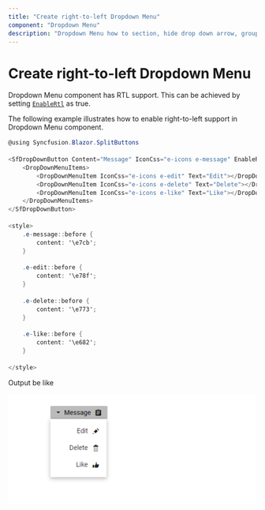 ```yaml
---
title: "Create right-to-left Dropdown Menu"
component: "Dropdown Menu"
description: "Dropdown Menu how to section, hide drop down arrow, group popup items using list view component, dialog open on popup item click."
---
```


# Create right-to-left Dropdown Menu

Dropdown Menu component has RTL support. This can be achieved by setting [`EnableRtl`](https://help.syncfusion.com/cr/blazor/Syncfusion.Blazor~Syncfusion.Blazor.SplitButtons.SfDropDownButton~EnableRtl.html) as true.

The following example illustrates how to enable right-to-left support in Dropdown Menu component.

```csharp
@using Syncfusion.Blazor.SplitButtons

<SfDropDownButton Content="Message" IconCss="e-icons e-message" EnableRtl="true">
    <DropDownMenuItems>
        <DropDownMenuItem IconCss="e-icons e-edit" Text="Edit"></DropDownMenuItem>
        <DropDownMenuItem IconCss="e-icons e-delete" Text="Delete"></DropDownMenuItem>
        <DropDownMenuItem IconCss="e-icons e-like" Text="Like"></DropDownMenuItem>
    </DropDownMenuItems>
</SfDropDownButton>

<style>
    .e-message::before {
        content: '\e7cb';
    }

    .e-edit::before {
        content: '\e78f';
    }

    .e-delete::before {
        content: '\e773';
    }

    .e-like::before {
        content: '\e682';
    }

</style>

```

Output be like

![Button Sample](./../images/ddb-rtl.png)